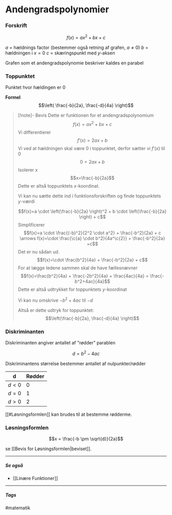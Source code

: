 # Andengradspolynomier
### Forskrift
$$f(x) = ax^2 + bx + c$$

$a$ = hældnings factor (bestemmer også retning af grafen, $a \neq 0$) 
$b$ = hældningen i $x = 0$
$c$ = skæringspunkt med $y$-aksen

Grafen som et andengradspolynomie beskriver kaldes en parabel

### Toppunktet
Punktet hvor hældingen er 0

**Formel**
$$\left( \frac{-b}{2a}, \frac{-d}{4a} \right)$$

>[!note]- Bevis
>Dette er funktionen for et andengradspolynomium
>$$f(x) = ax^2+bx+c$$
>Vi differentierer
>$$f'(x)=2ax+b$$
>Vi ved at hældningen skal være $0$ i toppunktet, derfor sætter vi $f'(x)$ til $0$
>$$0 = 2ax+b$$
>Isolerer $x$
>$$x=\frac{-b}{2a}$$
>Dette er altså toppunktets $x$-koordinat. 
>
>Vi kan nu sætte dette ind i funktionsforskriften og finde toppunktets $y$-værdi
>
>$$f(x)=a \cdot \left(\frac{-b}{2a} \right)^2 + b \cdot \left(\frac{-b}{2a} \right) + c$$
>Simplificerer
>$$f(x)=a \cdot \frac{(-b)^2}{2^2 \cdot a^2} + \frac{-b^2}{2a} + c \arrows f(x)=\cdot \frac{\c{a} \cdot b^2}{4a^\c{2}} + \frac{-b^2}{2a} +c$$
>Det er nu sådan ud.
>$$f(x)=\cdot \frac{b^2}{4a} + \frac{-b^2}{2a} + c$$
>For at lægge ledene sammen skal de have fællesnævner
>$$f(x)=\frac{b^2}{4a} + \frac{-2b^2}{4a} + \frac{4ac}{4a} = \frac{-b^2+4ac}{4a}$$
>Dette er altså udtrykket for toppunktets $y$-koordinat
>
>
>Vi kan nu omskrive $-b^2 +4ac$ til $-d$
>
>Altså er dette udtryk for toppunktet:
>$$\left(\frac{-b}{2a}, \frac{-d}{4a} \right)$$

### Diskriminanten
Diskriminanten angiver antallet af "rødder" parablen

$$d = b^2 - 4ac$$

Diskriminantens størrelse bestemmer antallet af nulpunkter/rødder

| d       | Rødder |
| ------- | ------ |
| $d < 0$ | $0$    | 
| $d = 0$ | $1$    |
| $d > 0$ | $2$    |

[[#Løsningsformlen]] kan brudes til at bestemme rødderme.



### Løsningsformlen
$$x = \frac{-b \pm \sqrt{d}}{2a}$$

se [[Bevis for Løsningsformlen|beviset]].

---
##### Se også
- [[Linære Funktioner]]

---
##### Tags
#matematik
